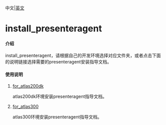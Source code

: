 中文|[英文](README_EN.md)

# install_presenteragent

#### 介绍

install_presenteragent，请根据自己的开发环境选择对应文件夹，或者点击下面的说明链接选择需要的presenteragent安装指导文档。

#### 使用说明

1. [for_atlas200dk](https://gitee.com/ascend/samples/tree/master/common/install_presenteragent/for_atlas200dk)

   atlas200dk环境安装presenteragent指导文档。

2. [for_atlas300](https://gitee.com/ascend/samples/tree/master/common/install_presenteragent/for_atlas300)

   atlas300环境安装presenteragent指导文档。
